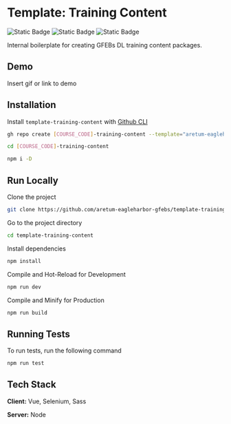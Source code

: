 
# Template: Training Content
![Static Badge](https://img.shields.io/badge/progress-wip-orange?style=for-the-badge) ![Static Badge](https://img.shields.io/badge/template-%23fcc603?style=for-the-badge&labelColor=%23fcc603) ![Static Badge](https://img.shields.io/badge/gfebs-%23737373?style=for-the-badge&labelColor=%23fcc603) 


Internal boilerplate for creating GFEBs DL training content packages.


## Demo

Insert gif or link to demo


## Installation

Install `template-training-content` with [Github CLI](https://cli.github.com/)

```bash
gh repo create [COURSE_CODE]-training-content --template="aretum-eagleharbor-gfebs/template-training-content"

cd [COURSE_CODE]-training-content

npm i -D
```

## Run Locally

Clone the project

```bash
git clone https://github.com/aretum-eagleharbor-gfebs/template-training-content.git
```

Go to the project directory

```bash
cd template-training-content
```

Install dependencies

```bash
npm install
```

Compile and Hot-Reload for Development

```bash
npm run dev
```

Compile and Minify for Production

```bash
npm run build
```


## Running Tests

To run tests, run the following command

```bash
npm run test
```


## Tech Stack

**Client:** Vue, Selenium, Sass

**Server:** Node


